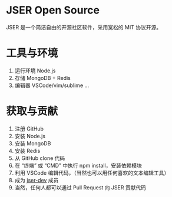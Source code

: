 # JSER Open Source
JSER 是一个简洁自由的开源社区软件，采用宽松的 MIT 协议开源。

# 工具与环境
1. 运行环境 Node.js
2. 存储 MongoDB + Redis
3. 编辑器 VSCode/vim/sublime ...

# 获取与贡献
1. 注册 GitHub 
2. 安装 Node.js 
3. 安装 MongoDB
4. 安装 Redis
5. 从 GitHub clone 代码
6. 在 “终端” 或 “CMD” 中执行 npm install，安装依赖模块
7. 利用 VSCode 编辑代码，（当然也可以用任何喜欢的文本编辑工具）
8. 成为 [jser-dev](https://github.com/jser-dev) 成员
9. 当然，任何人都可以通过 Pull Request 向 JSER 贡献代码